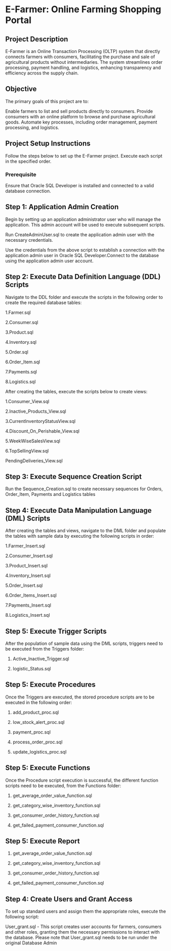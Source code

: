 # E-Farmer: Online Farming Shopping Portal 

## Project Description
E-Farmer is an Online Transaction Processing (OLTP) system that directly connects farmers with consumers, facilitating the purchase and sale of agricultural products without intermediaries. The system streamlines order processing, payment handling, and logistics, enhancing transparency and efficiency across the supply chain.

## Objective
The primary goals of this project are to:

Enable farmers to list and sell products directly to consumers.
Provide consumers with an online platform to browse and purchase agricultural goods.
Automate key processes, including order management, payment processing, and logistics.

## Project Setup Instructions
Follow the steps below to set up the E-Farmer project. Execute each script in the specified order.

### Prerequisite
Ensure that Oracle SQL Developer is installed and connected to a valid database connection.

## Step 1: Application Admin Creation
Begin by setting up an application administrator user who will manage the application. This admin account will be used to execute subsequent scripts.

Run CreateAdminUser.sql to create the application admin user with the necessary credentials.

Use the credentials from the above script to establish a connection with the application admin user in Oracle SQL Developer.Connect to the database using the application admin user account.

## Step 2: Execute Data Definition Language (DDL) Scripts
Navigate to the DDL folder and execute the scripts in the following order to create the required database tables:

1.Farmer.sql

2.Consumer.sql

3.Product.sql

4.Inventory.sql

5.Order.sql

6.Order_Item.sql

7.Payments.sql

8.Logistics.sql

After creating the tables, execute the scripts below to create views:

1.Consumer_View.sql

2.Inactive_Products_View.sql

3.CurrentInventoryStatusView.sql

4.Discount_On_Perishable_View.sql

5.WeekWiseSalesView.sql

6.TopSellingView.sql

PendingDeliveries_View.sql

## Step 3: Execute Sequence Creation Script
Run the Sequence_Creation.sql to create necessary sequences for Orders, Order_Item, Payments and Logistics tables

## Step 4: Execute Data Manipulation Language (DML) Scripts
After creating the tables and views, navigate to the DML folder and populate the tables with sample data by executing the following scripts in order:

1.Farmer_Insert.sql

2.Consumer_Insert.sql

3.Product_Insert.sql

4.Inventory_Insert.sql

5.Order_Insert.sql

6.Order_Items_Insert.sql

7.Payments_Insert.sql

8.Logistics_Insert.sql

## Step 5: Execute Trigger Scripts
After the population of sample data using the DML scripts, triggers need to be executed from the Triggers folder:

1. Active_Inactive_Trigger.sql

2. logistic_Status.sql

## Step 5: Execute Procedures
Once the Triggers are executed, the stored procedure scripts are to be executed in the following order:
1. add_product_proc.sql
   
2. low_stock_alert_proc.sql

3. payment_proc.sql

4. process_order_proc.sql

5. update_logistics_proc.sql

## Step 5: Execute Functions
Once the Procedure script execution is successful, the different function scripts need to be executed, from the Functions folder:
1. get_average_order_value_function.sql

2. get_category_wise_inventory_function.sql

3. get_consumer_order_history_function.sql

4. get_failed_payment_consumer_function.sql

## Step 5: Execute Report
1. get_average_order_value_function.sql

2. get_category_wise_inventory_function.sql

3. get_consumer_order_history_function.sql

4. get_failed_payment_consumer_function.sql

## Step 4: Create Users and Grant Access
To set up standard users and assign them the appropriate roles, execute the following script:

User_grant.sql - This script creates user accounts for farmers, consumers and other roles, granting them the necessary permissions to interact with the database. Please note that User_grant.sql needs to be run under the original Database Admin

